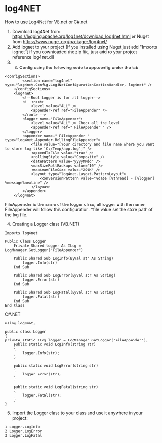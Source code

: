 # log4NET
How to use Log4Net for VB.net or C#.net

1. Download log4Net from https://logging.apache.org/log4net/download_log4net.html or Nuget from https://www.nuget.org/packages/log4net/
2. Add lognet to your project (If you installed using Nuget just add "Imports lognet") If you downloaded the zip file, just add to your project reference log4net.dll
3. 3. Config using the following code to app.config under the tab

```
<configSections>
        <section name="log4net" type="log4net.Config.Log4NetConfigurationSectionHandler, log4net" />
    </configSections>
    <log4net>
        <!--Root Logger is for all logger-->
        <!--<root>
            <level value="ALL" />
            <appender-ref ref="FileAppender" />
        </root> -->
        <logger name="FileAppender">
            <level value="ALL" /> Check all the level
            <appender-ref ref=" FileAppender " />
        </logger>
        <appender name=" FileAppender " type="log4net.Appender.RollingFileAppender">
            <file value="[Your directory and file name where you want to store log like ‘C:/Temp/app.log’]" />
            <appendToFile value="true" />
            <rollingStyle value="Composite" />
            <datePattern value="yyyyMMdd" />
            <maxSizeRollBackups value="10" />
            <maximumFileSize value="200K" />
            <layout type="log4net.Layout.PatternLayout">
                <conversionPattern value="%date [%thread] - [%logger] %message%newline" />
            </layout>
        </appender>
    </log4net>
```
FileAppender is the name of the logger class, all logger with the name FileAppender will follow this configuration. *file value set the store path of the log file.


4. Creating a Logger class (VB.NET)

```
Imports log4net
 
Public Class Logger
    Private Shared logger As ILog = LogManager.GetLogger("FileAppender")
 
    Public Shared Sub LogInfo(ByVal str As String)
        logger.Info(str)
    End Sub
 
    Public Shared Sub LogError(ByVal str As String)
        logger.Error(str)
    End Sub
 
    Public Shared Sub LogFatal(ByVal str As String)
        logger.Fatal(str)
    End Sub
End Class
```

C#.NET
```
using log4net;
 
public class Logger
{   
private static ILog logger = LogManager.GetLogger("FileAppender");
    public static void LogInfo(string str)
    {
        logger.Info(str);
    }
 
    public static void LogError(string str)
    {
        logger.Error(str);
    }
 
    public static void LogFatal(string str)
    {
        logger.Fatal(str);
    }
}
```

5. Import the Logger class to your class and use it anywhere in your project:
```
1 Logger.LogInfo
2 Logger.LogError
3 Logger.LogFatal
```
